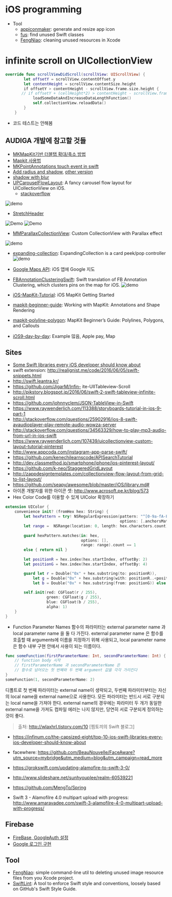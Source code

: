 # iOS programming
- Tool
  - [appiconmaker](http://appiconmaker.co/): generate and resize app icon
  - [fus](https://github.com/tsabend/fus): find unused Swift classes
  - [FengNiao](https://github.com/onevcat/FengNiao): cleaning unused resources in Xcode

# infinite scroll on UICollectionView 
```swift
override func scrollViewDidScroll(scrollView: UIScrollView) {
        let offsetY = scrollView.contentOffset.y
        let contentHeight = scrollView.contentSize.height
        if offsetY > contentHeight - scrollView.frame.size.height {     // 마지막에서 작동함
       // if offsetY + (cellHeight*2) > contentHeight - scrollView.frame.size.height { //같이 해야 미리로딩가능
            loadSomeDataAndIncreaseDataLengthFunction()
            self.collectionView.reloadData()
        }
    }
```
- 코드 테스트는 안해봄

## AUDIGA 개발에 참고할 것들
- [MKMapKit기반 더블탭 확대/축소 방법](https://swifter.kr/2016/05/12/mkmapkit%EA%B8%B0%EB%B0%98-%EB%8D%94%EB%B8%94%ED%83%AD-%ED%99%95%EB%8C%80%EC%B6%95%EC%86%8C-%EB%B0%A9%EB%B2%95/)
- [Mapkit 사용법](http://m.blog.naver.com/zll11/220744646888)
- [MKPointAnnotations touch event in swift](http://stackoverflow.com/questions/26991473/mkpointannotations-touch-event-in-swift)
- [Add radius and shadow](http://stackoverflow.com/questions/3316424/cant-add-a-corner-radius-and-a-shadow), [other version](http://stackoverflow.com/questions/24644802/swift-problems-with-corner-radius-and-drop-shadow)
- [shadow with blur](http://stackoverflow.com/questions/34269399/how-to-control-shadow-spread-and-blur)
- [UPCarouselFlowLayout](https://github.com/ink-spot/UPCarouselFlowLayout): A fancy carousel flow layout for UICollectionView on iOS.
    - [stackoverflow](http://stackoverflow.com/questions/42003296/is-it-possible-to-create-a-scroll-view-with-an-animated-page-control-in-swift)

![demo](https://raw.githubusercontent.com/ink-spot/UPCarouselFlowLayout/master/images/demo.gif)

- [StretchHeader](https://github.com/y-hryk/StretchHeader)

![Demo](https://raw.githubusercontent.com/y-hryk/StretchHeader/master/sample_01.gif)
![Demo](https://raw.githubusercontent.com/y-hryk/StretchHeader/master/sample_02.gif)

- [MMParallaxCollectionView](https://github.com/MillmanY/MMParallaxCollectionView): Custom CollectionView with Parallax effect

![demo](https://github.com/MillmanY/MMParallaxCollectionView/blob/master/DemoSource/Demo.gif?raw=true)

- [expanding-collection](https://github.com/Ramotion/expanding-collection): ExpandingCollection is a card peek/pop controller
![demo](https://raw.githubusercontent.com/Ramotion/expanding-collection/master/preview.gif)

- [Google Maps API](https://developers.google.com/maps/documentation/ios-sdk/?hl=ko): iOS 앱에 Google 지도

- [FBAnnotationClusteringSwift](https://github.com/ribl/FBAnnotationClusteringSwift): Swift translation of FB Annotation Clustering, which clusters pins on the map for iOS. 
![demo](https://github.com/ribl/FBAnnotationClusteringSwift/blob/master/GitHubImages/simulatorShot.png?raw=true)
- [iOS-MapKit-Tutorial](https://github.com/maximbilan/iOS-MapKit-Tutorial): iOS MapKit Getting Started
- [mapkit-beginner-guide](http://www.appcoda.com/mapkit-beginner-guide/): Working with MapKit: Annotations and Shape Rendering
- [mapkit-polyline-polygon](http://www.appcoda.com/mapkit-polyline-polygon): MapKit Beginner’s Guide: Polylines, Polygons, and Callouts
- [iOS9-day-by-day](https://github.com/shinobicontrols/iOS9-day-by-day): Example 많음, Apple pay, Map

## Sites
- [Some Swift libraries every iOS developer should know about](http://www.oodlestechnologies.com/blogs/Some-Swift-libraries-every-iOS-developer-should-know-about)
- swift extension: http://realignist.me/code/2016/06/05/swift-snippets.html
- http://swift.leantra.kr/
- https://github.com/JigarM/Infin- ite-UIITableview-Scroll
- http://pjkstory.blogspot.jp/2016/06/swift-2-swift-tableview-infinite-scroll.html
- https://github.com/johnnyclem/JSON-TableView-in-Swift
- https://www.raywenderlich.com/113388/storyboards-tutorial-in-ios-9-part-1
- http://stackoverflow.com/questions/25902916/ios-8-swift-avaudioplayer-play-remote-audio-wowza-server
- http://stackoverflow.com/questions/34563329/how-to-play-mp3-audio-from-url-in-ios-swift
- https://www.raywenderlich.com/107439/uicollectionview-custom-layout-tutorial-pinterest
- http://www.appcoda.com/instagram-app-parse-swift/
- https://github.com/kenechilearnscode/APISearchTutorial
- http://dev.classmethod.jp/smartphone/iphone/ios-pinterest-layout/
- https://github.com/k-neo/StaggeredGridLayout
- http://zappdesigntemplates.com/collectionview-flow-layout-from-grid-to-list-layout/
- https://github.com/seapy/awesome/blob/master/iOS/library.md#
- 아이폰 개발자를 위한 아이콘 셋: http://www.acrosoft.pe.kr/blog/573
- Hex Color Code를 이용할 수 있게 UIColor 확장하기

```swift
extension UIColor {
    convenience init? (fromHex hex: String) {
        let hexPattern = try! NSRegularExpression(pattern: "^[0-9a-fA-F]{6}$",
                                                  options: [.anchorsMatchLines])
        let range =  NSRange(location: 0, length: hex.characters.count)
        
        guard hexPattern.matches(in: hex, 
                                 options: [],
                                 range: range).count == 1 
        else { return nil }
        
        let positionR = hex.index(hex.startIndex, offsetBy: 2)
        let positionG = hex.index(hex.startIndex, offsetBy: 4)

        guard let r = Double("0x" + hex.substring(to: positionR)),
            let g = Double("0x" + hex.substring(with: positionR..<positionG)),
            let b = Double("0x" + hex.substring(from: positionG)) else { return nil }
        
        self.init(red: CGFloat(r / 255), 
                  green: CGFloat(g / 255), 
                  blue: CGFloat(b / 255), 
                  alpha: 1)
    }
}
```

- Function Parameter Names
함수의 파라미터는 external parameter name 과 local parameter name 을 둘 다 가진다. external parameter name 은 함수를 호출할 때 arguments에 이름을 지정하기 위해 사용되고, local parameter name 은 함수 내부 구현 안에서 사용이 되는 이름이다.
```swift
func someFunction(firstParameterName: Int, secondParameterName: Int) {
    // function body 시작
    // firstParameterName 과 secondParameterName 은
    // 함수로 넘어오는 첫 번째와 두 번째 argument 값을 각각 가리킨다
}
someFunction(1, secondParameterName: 2)
```
디폴트로 첫 번째 파라미터는 external name이 생략되고, 두번째 파라미터부터는 자신의 local name을 external name으로 사용한다. 모든 파라미터는 반드시 서로 구분되는 local name을 가져야 한다. external name의 경우에는 파라미터 두 개가 동일한 external name을 가져도 컴파일 에러는 나지 않지만, 당연히 서로 구분되게 정의하는 것이 좋다.

> 출처: http://wlaxhrl.tistory.com/10 [찜토끼의 Swift 블로그]

- https://infinum.co/the-capsized-eight/top-10-ios-swift-libraries-every-ios-developer-should-know-about
- facewhere: https://github.com/BeauNouvelle/FaceAware?utm_source=mybridge&utm_medium=blog&utm_campaign=read_more
- https://grokswift.com/updating-alamofire-to-swift-3-0/
- http://www.slideshare.net/sunhyouplee/realm-60539221

- https://github.com/MengTo/Spring
- Swift 3 - Alamofilre 4.0 multipart upload with progress: http://www.amaravadee.com/swift-3-alamofilre-4-0-multipart-upload-with-progress/

## Firebase

- [FireBase, GoogleAuth 설정](https://brunch.co.kr/@tilltue/14)
- [Google 로그인 구현](https://firebase.google.com/docs/auth/ios/google-signin?hl=ko)


## Tool
- [FengNiao](https://github.com/onevcat/FengNiao): simple command-line util to deleting unused image resource files from you Xcode project.
- [SwiftLint](https://github.com/realm/SwiftLint): A tool to enforce Swift style and conventions, loosely based on GitHub's Swift Style Guide.
